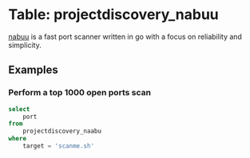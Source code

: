 # Table: projectdiscovery_nabuu

[nabuu](https://github.com/projectdiscovery/nabuu) is a fast port scanner written in go with a focus on reliability and simplicity.

## Examples

### Perform a top 1000 open ports scan

```sql
select
    port
from
    projectdiscovery_naabu
where
    target = 'scanme.sh'
```
